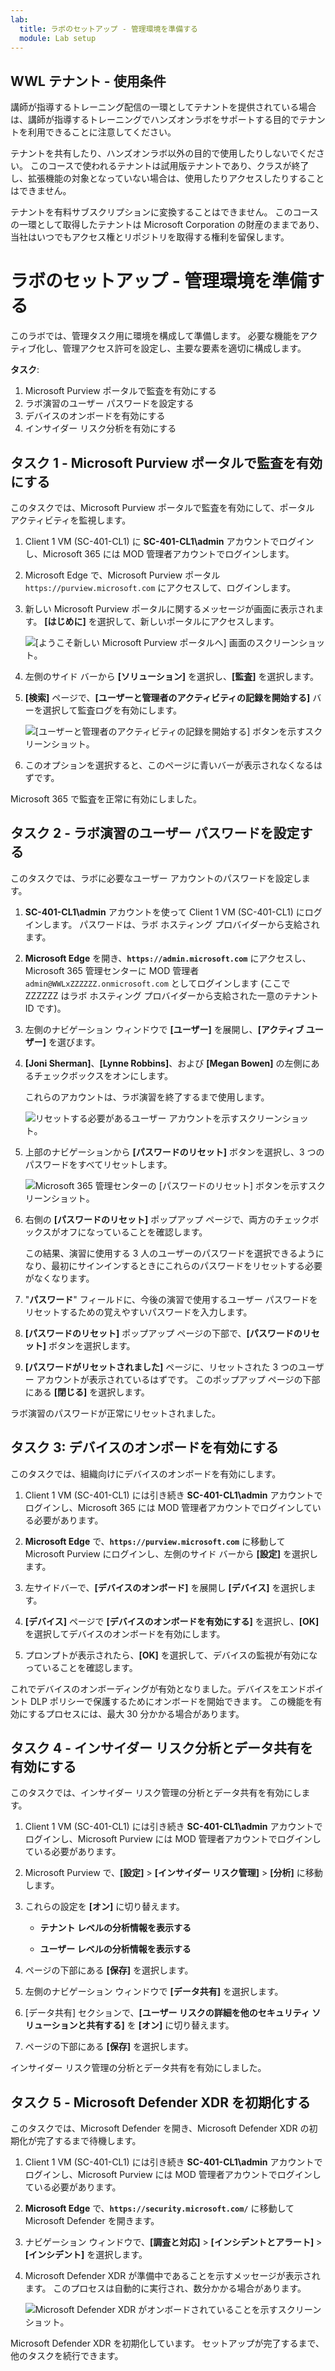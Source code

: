 ```yaml
---
lab:
  title: ラボのセットアップ - 管理環境を準備する
  module: Lab setup
---
```


## WWL テナント - 使用条件

講師が指導するトレーニング配信の一環としてテナントを提供されている場合は、講師が指導するトレーニングでハンズオンラボをサポートする目的でテナントを利用できることに注意してください。

テナントを共有したり、ハンズオンラボ以外の目的で使用したりしないでください。 このコースで使われるテナントは試用版テナントであり、クラスが終了し、拡張機能の対象となっていない場合は、使用したりアクセスしたりすることはできません。

テナントを有料サブスクリプションに変換することはできません。 このコースの一環として取得したテナントは Microsoft Corporation の財産のままであり、当社はいつでもアクセス権とリポジトリを取得する権利を留保します。

# ラボのセットアップ - 管理環境を準備する

このラボでは、管理タスク用に環境を構成して準備します。 必要な機能をアクティブ化し、管理アクセス許可を設定し、主要な要素を適切に構成します。

**タスク**:

1. Microsoft Purview ポータルで監査を有効にする
1. ラボ演習のユーザー パスワードを設定する
1. デバイスのオンボードを有効にする
1. インサイダー リスク分析を有効にする

## タスク 1 - Microsoft Purview ポータルで監査を有効にする

このタスクでは、Microsoft Purview ポータルで監査を有効にして、ポータル アクティビティを監視します。

1. Client 1 VM (SC-401-CL1) に **SC-401-CL1\admin** アカウントでログインし、Microsoft 365 には MOD 管理者アカウントでログインします。

1. Microsoft Edge で、Microsoft Purview ポータル `https://purview.microsoft.com` にアクセスして、ログインします。

1. 新しい Microsoft Purview ポータルに関するメッセージが画面に表示されます。 **[はじめに]** を選択して、新しいポータルにアクセスします。

    ![[ようこそ新しい Microsoft Purview ポータルへ] 画面のスクリーンショット。](../Media/welcome-purview-portal.png)

1. 左側のサイド バーから **[ソリューション]** を選択し、**[監査]** を選択します。

1. **[検索]** ページで、**[ユーザーと管理者のアクティビティの記録を開始する]** バーを選択して監査ログを有効にします。

    ![[ユーザーと管理者のアクティビティの記録を開始する] ボタンを示すスクリーンショット。](../Media/enable-audit-button.png)

1. このオプションを選択すると、このページに青いバーが表示されなくなるはずです。

<!----- PowerShell instructions

1. Open an elevated Terminal window by selecting the Windows button with the right mouse button and then select **Terminal (Admin)**.

1. Run the **Install Module** cmdlet in the terminal window to install the latest **Exchange Online PowerShell** module version:

    ```powershell
    Install-Module ExchangeOnlineManagement
    ```

1. Confirm the NuGet provider prompt  by typing **Y** for Yes and press **Enter**.

1. Confirm the Untrusted repository security dialog with **Y** for Yes and press **Enter**.  This process may take some time to complete.

1. Run the **Set-ExecutionPolicy** cmdlet to change your execution policy and press **Enter**

    ```powershell
    Set-ExecutionPolicy -ExecutionPolicy RemoteSigned -Scope CurrentUser
    ```

1. Close the PowerShell window.

1. Open a regular (non-elevated) PowerShell window by right-clicking the Windows button and selecting **Terminal**.

1. Run the **Connect-ExchangeOnline** cmdlet to use the Exchange Online PowerShell module and connect to your tenant:

    ```powershell
    Connect-ExchangeOnline
    ```

1. When the **Sign in** window is displayed, sign in as `admin@WWLxZZZZZZ.onmicrosoft.com` (where ZZZZZZ is your unique tenant ID provided by your lab hosting provider). Admin's password should be provided by your lab hosting provider.

1. To check if Audit is enabled, run the **Get-AdminAuditLogConfig** cmdlet:

    ```powershell
    Get-AdminAuditLogConfig | FL UnifiedAuditLogIngestionEnabled
    ```

1. If _UnifiedAuditLogIngestionEnabled_ returns false, then Audit is disabled.

1. To enable the Audit log, run the **Set-AdminAuditLogConfig** cmdlet and set the **UnifiedAuditLogIngestionEnabled** to _true_:

    ```powershell
    Set-AdminAuditLogConfig -UnifiedAuditLogIngestionEnabled $true
    ```

1. To verify that Audit is enabled, run the **Get-AdminAuditLogConfig** cmdlet again:

    ```powershell
    Get-AdminAuditLogConfig | FL UnifiedAuditLogIngestionEnabled
    ```

1. _UnifiedAuditLogIngestionEnabled_ should return _true_ to let you know Audit is enabled.

-->

Microsoft 365 で監査を正常に有効にしました。

## タスク 2 - ラボ演習のユーザー パスワードを設定する

このタスクでは、ラボに必要なユーザー アカウントのパスワードを設定します。

1. **SC-401-CL1\admin** アカウントを使って Client 1 VM (SC-401-CL1) にログインします。 パスワードは、ラボ ホスティング プロバイダーから支給されます。

1. **Microsoft Edge** を開き、**`https://admin.microsoft.com`** にアクセスし、Microsoft 365 管理センターに MOD 管理者 `admin@WWLxZZZZZZ.onmicrosoft.com` としてログインします (ここで ZZZZZZ はラボ ホスティング プロバイダーから支給された一意のテナント ID です)。

1. 左側のナビゲーション ウィンドウで **[ユーザー]** を展開し、**[アクティブ ユーザー]** を選びます。

1. **[Joni Sherman]**、**[Lynne Robbins]**、および **[Megan Bowen]** の左側にあるチェックボックスをオンにします。

   これらのアカウントは、ラボ演習を終了するまで使用します。

   ![リセットする必要があるユーザー アカウントを示すスクリーンショット。](../Media/user-accounts.png)

1. 上部のナビゲーションから **[パスワードのリセット]** ボタンを選択し、3 つのパスワードをすべてリセットします。

   ![Microsoft 365 管理センターの [パスワードのリセット] ボタンを示すスクリーンショット。](../Media/reset-password-button.png)

1. 右側の **[パスワードのリセット]** ポップアップ ページで、両方のチェックボックスがオフになっていることを確認します。

   この結果、演習に使用する 3 人のユーザーのパスワードを選択できるようになり、最初にサインインするときにこれらのパスワードをリセットする必要がなくなります。

1. "**パスワード**" フィールドに、今後の演習で使用するユーザー パスワードをリセットするための覚えやすいパスワードを入力します。

1. **[パスワードのリセット]** ポップアップ ページの下部で、**[パスワードのリセット]** ボタンを選択します。

1. **[パスワードがリセットされました]** ページに、リセットされた 3 つのユーザー アカウントが表示されているはずです。 このポップアップ ページの下部にある **[閉じる]** を選択します。

ラボ演習のパスワードが正常にリセットされました。

## タスク 3: デバイスのオンボードを有効にする

このタスクでは、組織向けにデバイスのオンボードを有効にします。

1. Client 1 VM (SC-401-CL1) には引き続き **SC-401-CL1\admin** アカウントでログインし、Microsoft 365 には MOD 管理者アカウントでログインしている必要があります。

1. **Microsoft Edge** で、**`https://purview.microsoft.com`** に移動して Microsoft Purview にログインし、左側のサイド バーから **[設定]** を選択します。

1. 左サイドバーで、**[デバイスのオンボード]** を展開し **[デバイス]** を選択します。

1. **[デバイス]** ページで **[デバイスのオンボードを有効にする]** を選択し、**[OK]** を選択してデバイスのオンボードを有効にします。

1. プロンプトが表示されたら、**[OK]** を選択して、デバイスの監視が有効になっていることを確認します。

これでデバイスのオンボーディングが有効となりました。デバイスをエンドポイント DLP ポリシーで保護するためにオンボードを開始できます。 この機能を有効にするプロセスには、最大 30 分かかる場合があります。

## タスク 4 - インサイダー リスク分析とデータ共有を有効にする

このタスクでは、インサイダー リスク管理の分析とデータ共有を有効にします。

1. Client 1 VM (SC-401-CL1) には引き続き **SC-401-CL1\admin** アカウントでログインし、Microsoft Purview には MOD 管理者アカウントでログインしている必要があります。

1. Microsoft Purview で、**[設定]** > **[インサイダー リスク管理]** > **[分析]** に移動します。

1. これらの設定を **[オン]** に切り替えます。

   - **テナント レベルの分析情報を表示する**

   - **ユーザー レベルの分析情報を表示する**

1. ページの下部にある **[保存]** を選択します。

1. 左側のナビゲーション ウィンドウで **[データ共有]** を選択します。

1. [データ共有] セクションで、**[ユーザー リスクの詳細を他のセキュリティ ソリューションと共有する]** を **[オン]** に切り替えます。

1. ページの下部にある **[保存]** を選択します。

インサイダー リスク管理の分析とデータ共有を有効にしました。

## タスク 5 - Microsoft Defender XDR を初期化する

このタスクでは、Microsoft Defender を開き、Microsoft Defender XDR の初期化が完了するまで待機します。

1. Client 1 VM (SC-401-CL1) には引き続き **SC-401-CL1\admin** アカウントでログインし、Microsoft Purview には MOD 管理者アカウントでログインしている必要があります。

1. **Microsoft Edge** で、**`https://security.microsoft.com/`** に移動して Microsoft Defender を開きます。

1. ナビゲーション ウィンドウで、**[調査と対応]** > **[インシデントとアラート]** > **[インシデント]** を選択します。

1. Microsoft Defender XDR が準備中であることを示すメッセージが表示されます。 このプロセスは自動的に実行され、数分かかる場合があります。

   ![Microsoft Defender XDR がオンボードされていることを示すスクリーンショット。](../Media/enable-defender-xdr.png)

Microsoft Defender XDR を初期化しています。 セットアップが完了するまで、他のタスクを続行できます。

